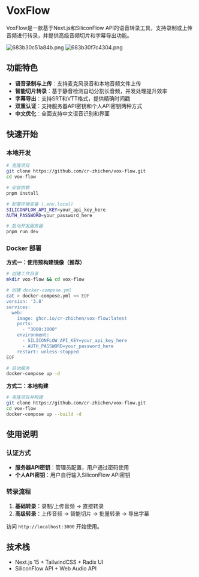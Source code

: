 # VoxFlow

VoxFlow是一款基于Next.js和SiliconFlow API的语音转录工具，支持录制或上传音频进行转录，并提供高级音频切片和字幕导出功能。

![683b30c51a84b.png](https://img-cdn.ccrui.cn/2025/06/01/683b30c51a84b.png)
![683b30f7c4304.png](https://img-cdn.ccrui.cn/2025/06/01/683b30f7c4304.png)

## 功能特色

- **语音录制与上传**：支持麦克风录音和本地音频文件上传
- **智能切片转录**：基于静音检测自动分割长音频，并发处理提升效率
- **字幕导出**：支持SRT和VTT格式，提供精确时间戳
- **双重认证**：支持服务器API密钥和个人API密钥两种方式
- **中文优化**：全面支持中文语音识别和界面

## 快速开始

### 本地开发

```bash
# 克隆项目
git clone https://github.com/cr-zhichen/vox-flow.git
cd vox-flow

# 安装依赖
pnpm install

# 配置环境变量 (.env.local)
SILICONFLOW_API_KEY=your_api_key_here
AUTH_PASSWORD=your_password_here

# 启动开发服务器
pnpm run dev
```

### Docker 部署

**方式一：使用预构建镜像（推荐）**

```bash
# 创建工作目录
mkdir vox-flow && cd vox-flow

# 创建 docker-compose.yml
cat > docker-compose.yml << EOF
version: '3.8'
services:
  web:
    image: ghcr.io/cr-zhichen/vox-flow:latest
    ports:
      - "3000:3000"
    environment:
      - SILICONFLOW_API_KEY=your_api_key_here
      - AUTH_PASSWORD=your_password_here
    restart: unless-stopped
EOF

# 启动服务
docker-compose up -d
```

**方式二：本地构建**

```bash
# 克隆项目并构建
git clone https://github.com/cr-zhichen/vox-flow.git
cd vox-flow
docker-compose up --build -d
```

## 使用说明

### 认证方式
- **服务器API密钥**：管理员配置，用户通过密码使用
- **个人API密钥**：用户自行输入SiliconFlow API密钥

### 转录流程
1. **基础转录**：录制/上传音频 → 直接转录
2. **高级转录**：上传音频 → 智能切片 → 批量转录 → 导出字幕

访问 `http://localhost:3000` 开始使用。

## 技术栈

- Next.js 15 + TailwindCSS + Radix UI
- SiliconFlow API + Web Audio API